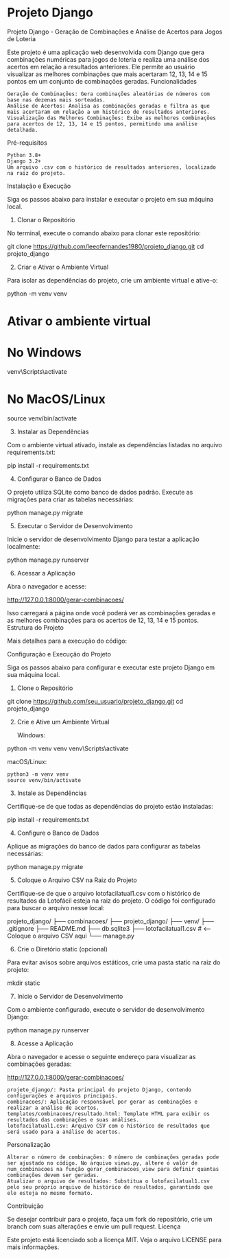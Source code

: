 ﻿# Projeto Django

 Projeto Django - Geração de Combinações e Análise de Acertos para Jogos de Loteria

Este projeto é uma aplicação web desenvolvida com Django que gera combinações numéricas para jogos de loteria e realiza uma análise dos acertos em relação a resultados anteriores. Ele permite ao usuário visualizar as melhores combinações que mais acertaram 12, 13, 14 e 15 pontos em um conjunto de combinações geradas.
Funcionalidades

    Geração de Combinações: Gera combinações aleatórias de números com base nas dezenas mais sorteadas.
    Análise de Acertos: Analisa as combinações geradas e filtra as que mais acertaram em relação a um histórico de resultados anteriores.
    Visualização das Melhores Combinações: Exibe as melhores combinações para acertos de 12, 13, 14 e 15 pontos, permitindo uma análise detalhada.

Pré-requisitos

    Python 3.8+
    Django 3.2+
    Um arquivo .csv com o histórico de resultados anteriores, localizado na raiz do projeto.

Instalação e Execução

Siga os passos abaixo para instalar e executar o projeto em sua máquina local.
1. Clonar o Repositório

No terminal, execute o comando abaixo para clonar este repositório:

git clone https://github.com/leeofernandes1980/projeto_django.git
cd projeto_django

2. Criar e Ativar o Ambiente Virtual

Para isolar as dependências do projeto, crie um ambiente virtual e ative-o:

python -m venv venv
# Ativar o ambiente virtual
# No Windows
venv\Scripts\activate
# No MacOS/Linux
source venv/bin/activate

3. Instalar as Dependências

Com o ambiente virtual ativado, instale as dependências listadas no arquivo requirements.txt:

pip install -r requirements.txt

4. Configurar o Banco de Dados

O projeto utiliza SQLite como banco de dados padrão. Execute as migrações para criar as tabelas necessárias:

python manage.py migrate

5. Executar o Servidor de Desenvolvimento

Inicie o servidor de desenvolvimento Django para testar a aplicação localmente:

python manage.py runserver

6. Acessar a Aplicação

Abra o navegador e acesse:

http://127.0.0.1:8000/gerar-combinacoes/

Isso carregará a página onde você poderá ver as combinações geradas e as melhores combinações para os acertos de 12, 13, 14 e 15 pontos.
Estrutura do Projeto

Mais detalhes para a execução do código:

Configuração e Execução do Projeto

Siga os passos abaixo para configurar e executar este projeto Django em sua máquina local.
1. Clone o Repositório

git clone https://github.com/seu_usuario/projeto_django.git
cd projeto_django

2. Crie e Ative um Ambiente Virtual

    Windows:

python -m venv venv
venv\Scripts\activate

macOS/Linux:

    python3 -m venv venv
    source venv/bin/activate

3. Instale as Dependências

Certifique-se de que todas as dependências do projeto estão instaladas:

pip install -r requirements.txt

4. Configure o Banco de Dados

Aplique as migrações do banco de dados para configurar as tabelas necessárias:

python manage.py migrate

5. Coloque o Arquivo CSV na Raiz do Projeto

Certifique-se de que o arquivo lotofacilatual1.csv com o histórico de resultados da Lotofácil esteja na raiz do projeto. O código foi configurado para buscar o arquivo nesse local:

projeto_django/
├── combinacoes/
├── projeto_django/
├── venv/
├── .gitignore
├── README.md
├── db.sqlite3
├── lotofacilatual1.csv  # <-- Coloque o arquivo CSV aqui
└── manage.py

6. Crie o Diretório static (opcional)

Para evitar avisos sobre arquivos estáticos, crie uma pasta static na raiz do projeto:

mkdir static

7. Inicie o Servidor de Desenvolvimento

Com o ambiente configurado, execute o servidor de desenvolvimento Django:

python manage.py runserver

8. Acesse a Aplicação

Abra o navegador e acesse o seguinte endereço para visualizar as combinações geradas:

http://127.0.0.1:8000/gerar-combinacoes/


    projeto_django/: Pasta principal do projeto Django, contendo configurações e arquivos principais.
    combinacoes/: Aplicação responsável por gerar as combinações e realizar a análise de acertos.
    templates/combinacoes/resultado.html: Template HTML para exibir os resultados das combinações e suas análises.
    lotofacilatual1.csv: Arquivo CSV com o histórico de resultados que será usado para a análise de acertos.

Personalização

    Alterar o número de combinações: O número de combinações geradas pode ser ajustado no código. No arquivo views.py, altere o valor de num_combinacoes na função gerar_combinacoes_view para definir quantas combinações devem ser geradas.
    Atualizar o arquivo de resultados: Substitua o lotofacilatual1.csv pelo seu próprio arquivo de histórico de resultados, garantindo que ele esteja no mesmo formato.

Contribuição

Se desejar contribuir para o projeto, faça um fork do repositório, crie um branch com suas alterações e envie um pull request.
Licença

Este projeto está licenciado sob a licença MIT. Veja o arquivo LICENSE para mais informações.

